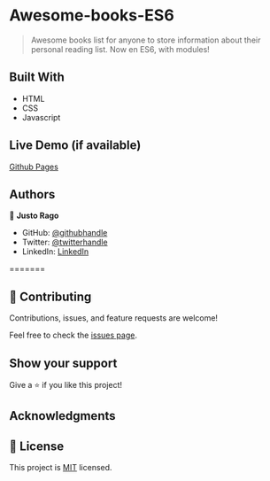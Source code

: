 # Awesome-books-ES6

> Awesome books list for anyone to store information about their personal reading list. Now en ES6, with modules!


## Built With

- HTML
- CSS
- Javascript

## Live Demo (if available)

[Github Pages](https://asdt560.github.io/Awesome-books-ES6/)

## Authors

👤 **Justo Rago**

- GitHub: [@githubhandle](https://github.com/asdt560)
- Twitter: [@twitterhandle](https://twitter.com/JustoRago)
- LinkedIn: [LinkedIn]( www.linkedin.com/in/justo-rago-0714b5208)

=======

## 🤝 Contributing

Contributions, issues, and feature requests are welcome!

Feel free to check the [issues page](../../issues/).

## Show your support

Give a ⭐️ if you like this project!

## Acknowledgments

## 📝 License

This project is [MIT](./LICENSE) licensed.
